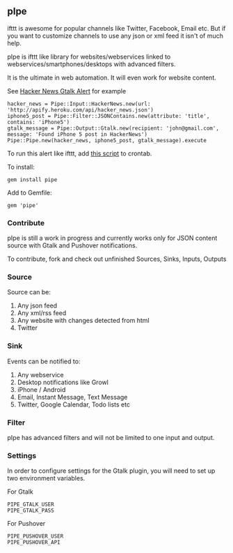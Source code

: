 ## pIpe

ifttt is awesome for popular channels like Twitter, Facebook, Email etc. But if you want to customize channels to use any json or xml feed it isn't of much help.

pIpe is ifttt like library for websites/webservices linked to webservices/smartphones/desktops with advanced filters.

It is the ultimate in web automation. It will even work for website content.

See [Hacker News Gtalk Alert](https://github.com/sathish316/pIpe/blob/master/examples/hacker_news_gtalk_alert.rb) for example

```
hacker_news = Pipe::Input::HackerNews.new(url: 'http://apify.heroku.com/api/hacker_news.json')
iphone5_post = Pipe::Filter::JSONContains.new(attribute: 'title', contains: 'iPhone5')
gtalk_message = Pipe::Output::Gtalk.new(recipient: 'john@gmail.com', message: 'Found iPhone 5 post in HackerNews')
Pipe::Pipe.new(hacker_news, iphone5_post, gtalk_message).execute
```

To run this alert like ifttt, add [this script](https://github.com/sathish316/pIpe/blob/master/examples/hacker_news_gtalk_alert.rb) to crontab.

To install:

```
gem install pipe
```

Add to Gemfile:

```
gem 'pipe'
```

### Contribute

pIpe is still a work in progress and currently works only for JSON content
source with Gtalk and Pushover notifications.

To contribute, fork and check out unfinished Sources, Sinks, Inputs, Outputs

### Source

Source can be:

1. Any json feed
2. Any xml/rss feed
3. Any website with changes detected from html
4. Twitter

### Sink

Events can be notified to:

1. Any webservice
2. Desktop notifications like Growl
3. iPhone / Android
4. Email, Instant Message, Text Message
5. Twitter, Google Calendar, Todo lists etc

### Filter

pIpe has advanced filters and will not be limited to one input and output.

### Settings

In order to configure settings for the Gtalk plugin, you will need to set up
two environment variables.

For Gtalk
```
PIPE_GTALK_USER
PIPE_GTALK_PASS
```

For Pushover

```
PIPE_PUSHOVER_USER
PIPE_PUSHOVER_API
```
